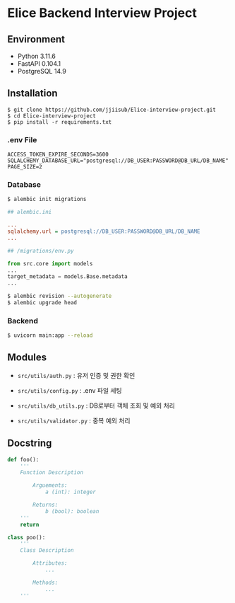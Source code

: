 # Elice Backend Interview Project

## Environment

- Python 3.11.6
- FastAPI 0.104.1
- PostgreSQL 14.9

## Installation

```
$ git clone https://github.com/jjiisub/Elice-interview-project.git
$ cd Elice-interview-project
$ pip install -r requirements.txt
```

### .env File

```
ACCESS_TOKEN_EXPIRE_SECONDS=3600
SQLALCHEMY_DATABASE_URL="postgresql://DB_USER:PASSWORD@DB_URL/DB_NAME"
PAGE_SIZE=2
```

### Database

```bash
$ alembic init migrations
```

```ini
## alembic.ini

...
sqlalchemy.url = postgresql://DB_USER:PASSWORD@DB_URL/DB_NAME
...
```

```python
## /migrations/env.py

from src.core import models
...
target_metadata = models.Base.metadata
...
```

```bash
$ alembic revision --autogenerate
$ alembic upgrade head
```

### Backend

```bash
$ uvicorn main:app --reload
```

## Modules

- `src/utils/auth.py` : 유저 인증 및 권한 확인

- `src/utils/config.py` : .env 파일 세팅

- `src/utils/db_utils.py` : DB로부터 객체 조회 및 예외 처리

- `src/utils/validator.py` : 중복 예외 처리

## Docstring

```python
def foo():
    '''
    Function Description

        Arguements:
            a (int): integer

        Returns:
            b (bool): boolean
    '''
    return

class poo():
    '''
    Class Description

        Attributes:
            ...

        Methods:
            ...
    '''
```
